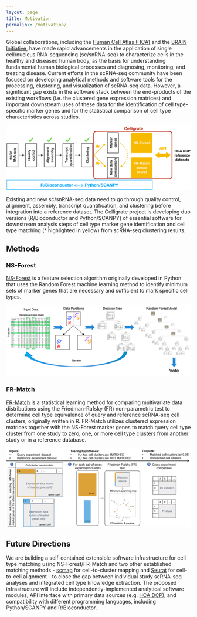 ```yaml
---
layout: page
title: Motivation
permalink: /motivation/
---
```


Global collaborations, including the [Human Cell Atlas (HCA)](https://www.humancellatlas.org/) and the [BRAIN Initiative](https://braininitiative.nih.gov/), have made rapid advancements in the application of single cell/nucleus RNA-sequencing (sc/snRNA-seq) to characterize cells in the healthy and diseased human body, as the basis for understanding fundamental human biological processes and diagnosing, monitoring, and treating disease. Current efforts in the scRNA-seq community have been focused on developing analytical methods and software tools for the processing, clustering, and visualization of scRNA-seq data. However, a significant gap exists in the software stack between the end-products of the existing workflows (i.e. the clustered gene expression matrices) and important downstream uses of these data for the identification of cell type-specific marker genes and for the statistical comparison of cell type characteristics across studies.

![](images/celligrate-API.png)

Existing and new sc/snRNA-seq data need to go through quality control, alignment, assembly, transcript quantification, and clustering before integration into a reference dataset.  The Celligrate project is developing duo versions (R/Bioconductor and Python/SCANPY) of essential software for downstream analysis steps of cell type marker gene identification and cell type matching (* highlighted in yellow) from scRNA-seq clustering results.

## Methods

### NS-Forest

[NS-Forest](https://github.com/JCVenterInstitute/NSForest) is a feature selection algorithm originally developed in Python that uses the Random Forest machine learning method to identify minimum sets of marker genes that are necessary and sufficient to mark specific cell types.

![](images/NSForest.png)

### FR-Match

[FR-Match](https://github.com/JCVenterInstitute/FRmatch) is a statistical learning method for comparing multivariate data distributions using the Friedman-Rafsky (FR) non-parametric test to determine cell type equivalence of query and reference scRNA-seq cell clusters, originally written in R.  FR-Match utilizes clustered expression matrices together with the NS-Forest marker genes to match query cell type cluster from one study to zero, one, or more cell type clusters from another study or in a reference database.

![](images/FRmatch.png)

## Future Directions

We are building a self-contained extensible software infrastructure for cell type matching using NS-Forest/FR-Match and two other established matching methods - [scmap](https://github.com/hemberg-lab/scmap) for cell-to-cluster mapping and [Seurat](https://github.com/satijalab/seurat) for cell-to-cell alignment - to close the gap between individual study scRNA-seq analyses and integrated cell type knowledge extraction. The proposed infrastructure will include independently-implemented analytical software modules, API interface with primary data sources (e.g. [HCA DCP](https://www.humancellatlas.org/data-sharing)), and compatibility with different programming languages, including Python/SCANPY and R/Bioconductor.
